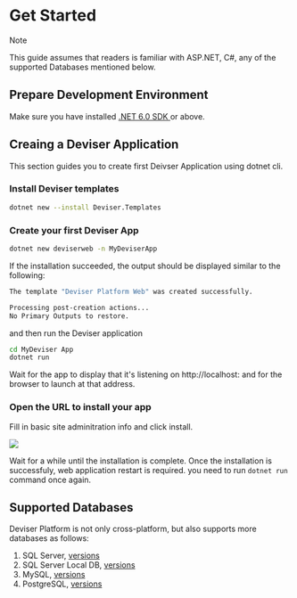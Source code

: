 # Get Started

>[!NOTE]
>This guide assumes that readers is familiar with ASP.NET, C#, any of the supported Databases mentioned below.

## Prepare Development Environment

Make sure you have installed <a href="https://dotnet.microsoft.com/en-us/download/dotnet/6.0" target="_blank">.NET 6.0 SDK </a> or above. 

## Creaing a Deviser Application
This section guides you to create first Deivser Application using dotnet cli.
<!-- ### Check everything installed correctly
Once you've installed .NET, open a **new** command prompt or terminal and run the following command:

```bash
dotnet
```

If the installation succeeded, the output should be displayed similar to the following:

```Bash
Usage: dotnet [options]
Usage: dotnet [path-to-application]

Options:
-h|--help         Display help.
--info            Display .NET information.
--list-sdks       Display the installed SDKs.
--list-runtimes   Display the installed runtimes.

path-to-application:
The path to an application .dll file to execute.
``` -->

### Install Deviser templates
```bash
dotnet new --install Deviser.Templates
```
<!-- If the installation succeeded, the output should be displayed similar to the following:


```bash
The following template packages will be installed:
   Deviser.Templates

Success: Deviser.Templates::{version} installed the following templates:
Template Name         Short Name  Language  Tags
--------------------  ----------  --------  -----------
Deviser Platform Web  deviserweb  [C#]      Web/Deviser
``` -->

### Create your first Deviser App

```bash
dotnet new deviserweb -n MyDeviserApp
```
If the installation succeeded, the output should be displayed similar to the following:

```bash
The template "Deviser Platform Web" was created successfully.

Processing post-creation actions...
No Primary Outputs to restore.
```

and then run the Deviser application

```bash
cd MyDeviser App
dotnet run
```
Wait for the app to display that it's listening on http://localhost:<port number> and for the browser to launch at that address.

### Open the URL to install your app 

Fill in basic site adminitration info and click install.

<img class="img-popup" src="../assets/images/DeviserInstallation.jpg">

Wait for a while until the installation is complete. Once the installation is successfuly, web application restart is required. you need to run `dotnet run` command once again.

<!-- ## How to install from package
1. Make sure that <a href="https://www.microsoft.com/net/download" target="_blank">.NET Core SDK 2.1</a> has been installed
2. Download the package from github [release](https://github.com/deviserplatform/deviserplatform/releases)
3. Open terminal and enter the command `dotnet Deviser.WI.dll`
4. Open `http://localhost:5000`
5. Follow the installation steps
6. Once the Deviser Platform has been installed, start adding contents and modules. Read more on [Page](pages/index.md)

## How to install from source
### Prerequisites
Deviser Platform is developed on .NET Core and the front-end build tool is based on node.js framework. Therefore, kindly install the following frameworks: 
1. Install <a href="https://www.microsoft.com/net/download" target="_blank">.NET Core SDK 2.1</a>
2. Install <a href="https://nodejs.org" target="_blank">Node.js</a>
3. Install bower `npm install -g bower` 
4. Install gulp-cli `npm install --global gulp-cli`
5. Choose an editor ([Visual Studio](https://visualstudio.microsoft.com/vs/) or [Visual Studio Code](https://code.visualstudio.com/))

### Build from source (Visual Studio)
1. Clone this repository
`git clone https://github.com/deviserplatform/deviserplatform.git`
2. Open DeviserPlatform.sln. Once opened packages will be installed, this may take few minutes
3. Run the Deviser.WI application
4. Follow the Deviser Platform installation steps
5. Once the Deviser Platform has been installed, start adding contents and modules. Read more on [Page](pages/index.md)

### Build from source (Visual Studio Code)
1. Clone this repository
`git clone https://github.com/deviserplatform/deviserplatform.git`
2. Run Deviser Platform 
`dotnet run`
3. Follow the Deviser Platform installation steps
4. Once the Deviser Platform has been installed, start adding contents and modules. Read more on [Page](pages/index.md)


## Suppoted Operating Systems
Deviser Platform is cross-platform which supports following operating systems:
1. Windows, <a href="https://docs.microsoft.com/en-us/dotnet/core/windows-prerequisites?tabs=netcore2x" target="_blank">versions</a>
2. macOS, <a href="https://docs.microsoft.com/en-us/dotnet/core/macos-prerequisites?tabs=netcore2x" target="_blank">versions</a>
3. Linux, <a href="https://docs.microsoft.com/en-us/dotnet/core/linux-prerequisites?tabs=netcore2x" target="_blank">versions</a> -->

## Supported Databases
Deviser Platform is not only cross-platform, but also supports more databases as follows:
1. SQL Server, <a href="https://docs.microsoft.com/en-us/ef/core/providers/sql-server/index" target="_blank">versions</a>
2. SQL Server Local DB, <a href="https://docs.microsoft.com/en-us/ef/core/providers/sql-server/index" target="_blank">versions</a>
3. MySQL, <a href="https://github.com/PomeloFoundation/Pomelo.EntityFrameworkCore.MySql" target="_blank">versions</a>
4. PostgreSQL, <a href="http://www.npgsql.org/doc/compatibility.html" target="_blank">versions</a>

